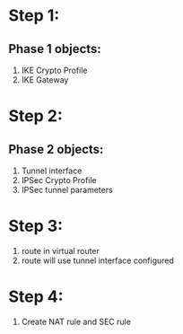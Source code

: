 # Step 1:
## Phase 1 objects:
1. IKE Crypto Profile
2. IKE Gateway

# Step 2:
## Phase 2 objects:
1. Tunnel interface
2. IPSec Crypto Profile
3. IPSec tunnel parameters

# Step 3:
1. route in virtual router
2. route will use tunnel interface configured

# Step 4:
1. Create NAT rule and SEC rule